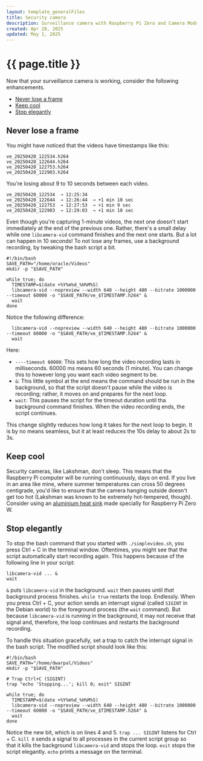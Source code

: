 ```yaml
---
layout: template_generalFiles
title: Security camera
description: Surveillance camera with Raspberry Pi Zero and Camera Module 3
created: Apr 20, 2025
updated: May 1, 2025
---
```


# {{ page.title }}

Now that your surveillance camera is working, consider the following enhancements.

-  [Never lose a frame](#never-lose-a-frame)
-  [Keep cool](#keep-cool)
-  [Stop elegantly](#stop-elegantly)

## Never lose a frame

You might have noticed that the videos have timestamps like this:

```
ve_20250420_122534.h264
ve_20250420_122644.h264
ve_20250420_122753.h264
ve_20250420_122903.h264
```

You're losing about 9 to 10 seconds between each video.

```
ve_20250420_122534  → 12:25:34
ve_20250420_122644  → 12:26:44  → +1 min 10 sec
ve_20250420_122753  → 12:27:53  → +1 min 9 sec
ve_20250420_122903  → 12:29:03  → +1 min 10 sec
``` 

Even though you're capturing 1-minute videos, the next one doesn't start immediately at the end of the previous one. Rather, there's a small delay while one `libcamera-vid` command finishes and the next one starts. But a lot can happen in 10 seconds! To not lose any frames, use a background recording, by tweaking the bash script a bit.

```
#!/bin/bash
SAVE_PATH="/home/oracle/Videos"
mkdir -p "$SAVE_PATH"

while true; do
  TIMESTAMP=$(date +%Y%m%d_%H%M%S)
  libcamera-vid --nopreview --width 640 --height 480 --bitrate 1000000 --timeout 60000 -o "$SAVE_PATH/ve_$TIMESTAMP.h264" &
  wait
done
``` 

Notice the following difference:

```
  libcamera-vid --nopreview --width 640 --height 480 --bitrate 1000000 --timeout 60000 -o "$SAVE_PATH/ve_$TIMESTAMP.h264" &
  wait
```

Here:

-  `----timeout 60000`: This sets how long the video recording lasts in milliseconds. 60000 ms means 60 seconds (1 minute). You can change this to however long you want each video segment to be.
-  `&`: This little symbol at the end means the command should be run in the background, so that the script doesn't pause while the video is recording; rather, it moves on and prepares for the next loop.
-  `wait`: This pauses the script for the timeout duration until tha background command finishes. When the video recording ends, the script continues.

This change slightly reduces how long it takes for the next loop to begin. It is by no means seamless, but it at least reduces the 10s delay to about 2s to 3s.

## Keep cool

Security cameras, like Lakshman, don't sleep. This means that the Raspberry Pi computer will be running continuously, days on end. If you live in an area like mine, where summer temperatures can cross 50 degrees centigrade, you'd like to ensure that the camera hanging outside doesn't get too hot (Lakshman was known to be extremely hot-tempered, though). Consider using an [aluminium heat sink](https://www.waveshare.com/zero-heatsink.htm) made specially for Raspberry Pi Zero W.

## Stop elegantly

To stop the bash command that you started with `./simplevideo.sh`, you press Ctrl + C in the terminal window. Oftentimes, you might see that the script automatically start recording again. This happens because of the following line in your script:

```
libcamera-vid ... &
wait
```

`&` puts `libcamera-vid` in the background. `wait` then pauses until *that* background process finishes. `while true` restarts the loop. Endlessly. When you press Ctrl + C, your action sends an interrupt signal (called `SIGINT` in the Debian world) to the foreground process (the `wait` command). But because `libcamera-vid` is running in the background, it may not receive that signal and, therefore, the loop continues and restarts the background recording.

To handle this situation gracefully, set a trap to catch the interrupt signal in the bash script. The modified script should look like this:

```
#!/bin/bash
SAVE_PATH="/home/dwarpal/Videos"
mkdir -p "$SAVE_PATH"

# Trap Ctrl+C (SIGINT)
trap "echo 'Stopping...'; kill 0; exit" SIGINT

while true; do
  TIMESTAMP=$(date +%Y%m%d_%H%M%S)
  libcamera-vid --nopreview --width 640 --height 480 --bitrate 1000000 --timeout 60000 -o "$SAVE_PATH/ve_$TIMESTAMP.h264" &
  wait
done
```

Notice the new bit, which is on lines 4 and 5. `trap ... SIGINT` listens for Ctrl + C. `kill 0` sends a signal to all processes in the current script group so that it kills the background `libcamera-vid` and stops the loop. `exit` stops the script elegantly. `echo` prints a message on the terminal.